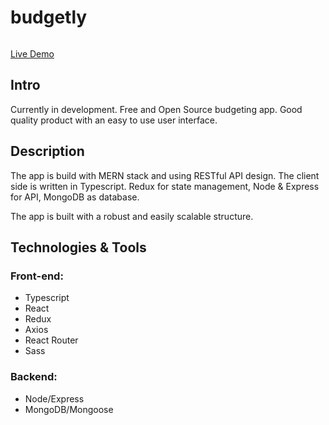 # budgetly

<img src=""/>

[Live Demo]() 

## Intro

Currently in development. Free and Open Source budgeting app. Good quality product with an easy to use user interface.

## Description

The app is build with MERN stack and using RESTful API design. The client side is written in Typescript. Redux for state management, Node & Express for API, MongoDB as database.

The app is built with a robust and easily scalable structure.

## Technologies & Tools

### Front-end:

- Typescript
- React
- Redux
- Axios
- React Router
- Sass

### Backend:

- Node/Express
- MongoDB/Mongoose
